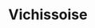 ---
index: 36
title: Vichissoise
slugify: vichissoise
product: leek
book: The family meal
page: 92
dish: starter
---